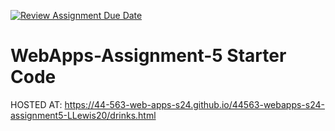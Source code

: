 [![Review Assignment Due Date](https://classroom.github.com/assets/deadline-readme-button-24ddc0f5d75046c5622901739e7c5dd533143b0c8e959d652212380cedb1ea36.svg)](https://classroom.github.com/a/5u0mb8O1)
# WebApps-Assignment-5 Starter Code

HOSTED AT: https://44-563-web-apps-s24.github.io/44563-webapps-s24-assignment5-LLewis20/drinks.html
